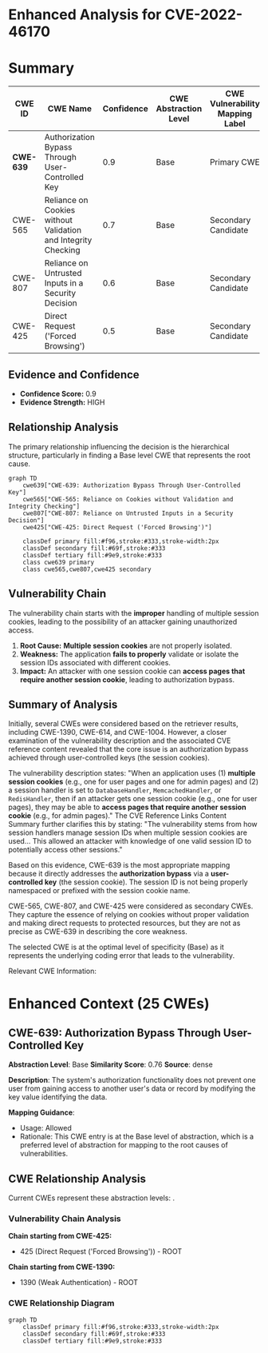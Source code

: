 # Enhanced Analysis for CVE-2022-46170

# Summary

| CWE ID | CWE Name | Confidence | CWE Abstraction Level | CWE Vulnerability Mapping Label | CWE-Vulnerability Mapping Notes |
|---|---|---|---|---|---|
| **CWE-639** | Authorization Bypass Through User-Controlled Key | 0.9 | Base | Primary CWE | Allowed |
| CWE-565 | Reliance on Cookies without Validation and Integrity Checking | 0.7 | Base | Secondary Candidate | Allowed |
| CWE-807 | Reliance on Untrusted Inputs in a Security Decision | 0.6 | Base | Secondary Candidate | Allowed |
| CWE-425 | Direct Request ('Forced Browsing') | 0.5 | Base | Secondary Candidate | Allowed |

## Evidence and Confidence

*   **Confidence Score:** 0.9
*   **Evidence Strength:** HIGH

## Relationship Analysis

The primary relationship influencing the decision is the hierarchical structure, particularly in finding a Base level CWE that represents the root cause.

```mermaid
graph TD
    cwe639["CWE-639: Authorization Bypass Through User-Controlled Key"]
    cwe565["CWE-565: Reliance on Cookies without Validation and Integrity Checking"]
    cwe807["CWE-807: Reliance on Untrusted Inputs in a Security Decision"]
    cwe425["CWE-425: Direct Request ('Forced Browsing')"]

    classDef primary fill:#f96,stroke:#333,stroke-width:2px
    classDef secondary fill:#69f,stroke:#333
    classDef tertiary fill:#9e9,stroke:#333
    class cwe639 primary
    class cwe565,cwe807,cwe425 secondary
```

## Vulnerability Chain

The vulnerability chain starts with the **improper** handling of multiple session cookies, leading to the possibility of an attacker gaining unauthorized access.

1.  **Root Cause:** **Multiple session cookies** are not properly isolated.
2.  **Weakness:** The application **fails to properly** validate or isolate the session IDs associated with different cookies.
3.  **Impact:** An attacker with one session cookie can **access pages that require another session cookie**, leading to authorization bypass.

## Summary of Analysis

Initially, several CWEs were considered based on the retriever results, including CWE-1390, CWE-614, and CWE-1004. However, a closer examination of the vulnerability description and the associated CVE reference content revealed that the core issue is an authorization bypass achieved through user-controlled keys (the session cookies).

The vulnerability description states: "When an application uses (1) **multiple session cookies** (e.g., one for user pages and one for admin pages) and (2) a session handler is set to `DatabaseHandler`, `MemcachedHandler`, or `RedisHandler`, then if an attacker gets one session cookie (e.g., one for user pages), they may be able to **access pages that require another session cookie** (e.g., for admin pages)." The CVE Reference Links Content Summary further clarifies this by stating: "The vulnerability stems from how session handlers manage session IDs when multiple session cookies are used... This allowed an attacker with knowledge of one valid session ID to potentially access other sessions."

Based on this evidence, CWE-639 is the most appropriate mapping because it directly addresses the **authorization bypass** via a **user-controlled key** (the session cookie). The session ID is not being properly namespaced or prefixed with the session cookie name.

CWE-565, CWE-807, and CWE-425 were considered as secondary CWEs. They capture the essence of relying on cookies without proper validation and making direct requests to protected resources, but they are not as precise as CWE-639 in describing the core weakness.

The selected CWE is at the optimal level of specificity (Base) as it represents the underlying coding error that leads to the vulnerability.

Relevant CWE Information:

# Enhanced Context (25 CWEs)

## CWE-639: Authorization Bypass Through User-Controlled Key
**Abstraction Level**: Base
**Similarity Score**: 0.76
**Source**: dense

**Description**:
The system's authorization functionality does not prevent one user from gaining access to another user's data or record by modifying the key value identifying the data.

**Mapping Guidance**:
- Usage: Allowed
- Rationale: This CWE entry is at the Base level of abstraction, which is a preferred level of abstraction for mapping to the root causes of vulnerabilities.


## CWE Relationship Analysis

Current CWEs represent these abstraction levels: .


### Vulnerability Chain Analysis

**Chain starting from CWE-425:**
- 425 (Direct Request ('Forced Browsing')) - ROOT


**Chain starting from CWE-1390:**
- 1390 (Weak Authentication) - ROOT



### CWE Relationship Diagram

```mermaid
graph TD
    classDef primary fill:#f96,stroke:#333,stroke-width:2px
    classDef secondary fill:#69f,stroke:#333
    classDef tertiary fill:#9e9,stroke:#333
```